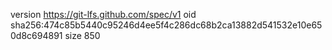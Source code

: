 version https://git-lfs.github.com/spec/v1
oid sha256:474c85b5440c95246d4ee5f4c286dc68b2ca13882d541532e10e650d8c694891
size 850
